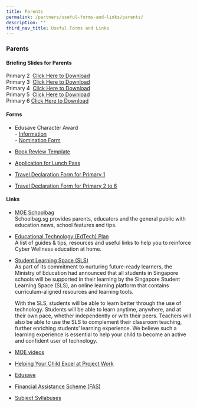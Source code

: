 ```yaml
---
title: Parents
permalink: /partners/useful-forms-and-links/parents/
description: ""
third_nav_title: Useful Forms and Links
---
```


### **Parents**
#### **Briefing Slides for Parents**
Primary 2&nbsp;&nbsp;[Click Here to Download](/files/Useful%20Forms%20and%20Links/P2%20Briefing%20for%20Parents.pdf)<br>
Primary 3&nbsp;&nbsp;[Click Here to Download](https://peiyingpri.moe.edu.sg/qql/slot/u161/2021%20briefing%20slides/P3%20Briefing%20for%20Parents.pdf)<br>
Primary 4&nbsp;&nbsp;[Click Here to Download](https://peiyingpri.moe.edu.sg/qql/slot/u161/2021%20briefing%20slides/P4%20Briefing%20for%20parents.pdf)<br>
Primary 5&nbsp;&nbsp;[Click Here to Download](/files/Useful%20Forms%20and%20Links/P5%20Briefing%20for%20Parents.pdf)<br>
Primary 6  [Click Here to Download](/files/Useful%20Forms%20and%20Links/P6%20Briefing%20for%20Parents_compressed.pdf)

#### **Forms**
*   Edusave Character Award  
    \-  [Information](/files/Useful%20Forms%20and%20Links/ECHA%20%202020.pdf)<br>
    \- [Nomination Form](/files/Useful%20Forms%20and%20Links/ECHA_Nomination%20Forms%202020%20(Parents).pdf) 
    
*   [Book Review Template](/files/Useful%20Forms%20and%20Links/Book_Review_Template(Jun_12).pdf) 
      
    
*   [Application for Lunch Pass](/files/Useful%20Forms%20and%20Links/application%20form%20for%20lunch%20pass.pdf)
      
    
*   [Travel Declaration Form for Primary 1](/files/Useful%20Forms%20and%20Links/travel%20declaration%20p1.pdf)
      
    
*   [Travel Declaration Form for Primary 2 to 6](/files/Useful%20Forms%20and%20Links/travel%20declaration%20p2-p6.pdf)

#### **Links**
*   [MOE Schoolbag](https://www.schoolbag.edu.sg/) <br>
    Schoolbag.sg provides parents, educators and the general public with education news, school features and tips.  
      
    
*   [Educational Technology (EdTech) Plan](https://www.moe.gov.sg/education-in-sg/educational-technology-journey/edtech-plan)<br>
A list of guides &amp; tips, resources and useful links to help you to reinforce Cyber Wellness education at home.  
      
    
*   [Student Learning Space (SLS)](https://vle.learning.moe.edu.sg/login)  <br>
    As part of its commitment to nurturing future-ready learners, the Ministry of Education had announced that all students in Singapore schools will be supported in their learning by the Singapore Student Learning Space (SLS), an online learning platform that contains curriculum-aligned resources and learning tools.
    
    With the SLS, students will be able to learn better through the use of technology. Students will be able to learn anytime, anywhere, and at their own pace, whether independently or with their peers. Teachers will also be able to use the SLS to complement their classroom teaching, further enriching students’ learning experience. We believe such a learning experience is essential to help your child to become an active and confident user of technology.
    
*   [MOE videos](https://www.youtube.com/channel/UC8PAXQlNeQ5w4n4uKC0hRmw)

*   [Helping Your Child Excel at Project Work](https://www.nlb.gov.sg/sure/wp-content/uploads/2013/07/Parents-guidebook_FA.pdf)  
      
    
*   [Edusave](https://www.moe.gov.sg/education/edusave)  
      
    
*   [Financial Assistance Scheme (FAS)](https://www.moe.gov.sg/financial-matters/financial-assistance)
      
    
*   [Subject Syllabuses](https://www.moe.gov.sg/primary/curriculum/syllabus)